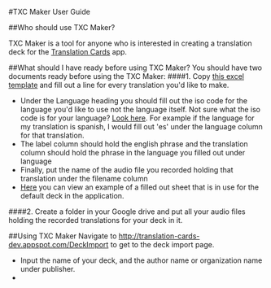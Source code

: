 #TXC Maker User Guide

##Who should use TXC Maker?

TXC Maker is a tool for anyone who is interested in creating a translation deck for the [Translation Cards](https://github.com/translation-cards/translation-card) app.

##What should I have ready before using TXC Maker?
You should have two documents ready before using the TXC Maker:
####1. Copy [this excel template](https://docs.google.com/spreadsheets/d/1AZoI5z_BPuJevtmclW0RCMFE4cJnKFvN1nlkpjdZL_k/edit?usp=sharing) and fill out a line for every translation you'd like to make. 
- Under the Language heading you should fill out the iso code for the language you'd like to use not the language itself. Not sure what the iso code is for your language? [Look here](https://en.wikipedia.org/wiki/List_of_ISO_639-2_codes). For example if the language for my translation is spanish, I would fill out 'es' under the language column for that translation. 
- The label column should hold the english phrase and the translation column should hold the phrase in the language you filled out under language
- Finally, put the name of the audio file you recorded holding that translation under the filename column
- [Here](https://docs.google.com/spreadsheets/d/1ug7jEJB3a0zE3pNdNkE1MIAXS5-3ldBS35hhO-HgYto/edit?usp=sharing) you can view an example of a filled out sheet that is in use for the default deck in the application. 

####2. Create a folder in your Google drive and put all your audio files holding the recorded translations for your deck in it.

##Using TXC Maker
Navigate to http://translation-cards-dev.appspot.com/DeckImport to get to the deck import page. 
- Input the name of your deck, and the author name or organization name under publisher. 
- 

